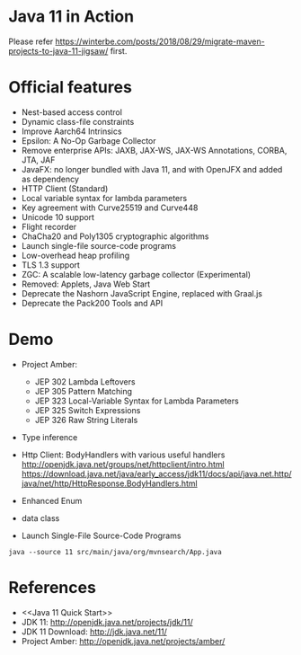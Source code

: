 Java 11 in Action
=================

Please refer https://winterbe.com/posts/2018/08/29/migrate-maven-projects-to-java-11-jigsaw/ first.

# Official features

* Nest-based access control
* Dynamic class-file constraints
* Improve Aarch64 Intrinsics
* Epsilon: A No-Op Garbage Collector
* Remove enterprise APIs: JAXB, JAX-WS, JAX-WS Annotations, CORBA, JTA, JAF
* JavaFX: no longer bundled with Java 11, and with OpenJFX and added as dependency
* HTTP Client (Standard)
* Local variable syntax for lambda parameters
* Key agreement with Curve25519 and Curve448
* Unicode 10 support
* Flight recorder
* ChaCha20 and Poly1305 cryptographic algorithms
* Launch single-file source-code programs
* Low-overhead heap profiling
* TLS 1.3 support
* ZGC: A scalable low-latency garbage collector (Experimental)
* Removed: Applets, Java Web Start
* Deprecate the Nashorn JavaScript Engine, replaced with Graal.js
* Deprecate the Pack200 Tools and API

# Demo

* Project Amber:

   * JEP 302 Lambda Leftovers
   * JEP 305 Pattern Matching
   * JEP 323 Local-Variable Syntax for Lambda Parameters
   * JEP 325 Switch Expressions
   * JEP 326 Raw String Literals
* Type inference
* Http Client: BodyHandlers with various useful handlers  http://openjdk.java.net/groups/net/httpclient/intro.html  https://download.java.net/java/early_access/jdk11/docs/api/java.net.http/java/net/http/HttpResponse.BodyHandlers.html
* Enhanced Enum
* data class
* Launch Single-File Source-Code Programs
```
java --source 11 src/main/java/org/mvnsearch/App.java
```

# References

* <<Java 11 Quick Start>>
* JDK 11: http://openjdk.java.net/projects/jdk/11/
* JDK 11 Download: http://jdk.java.net/11/
* Project Amber: http://openjdk.java.net/projects/amber/
